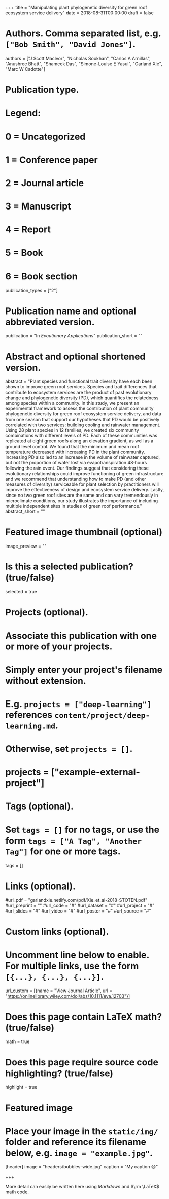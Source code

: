 +++
title = "Manipulating plant phylogenetic diversity for green roof ecosystem service delivery"
date = 2018-08-31T00:00:00
draft = false

# Authors. Comma separated list, e.g. `["Bob Smith", "David Jones"]`.
authors = ["J Scott MacIvor", "Nicholas Sookhan", "Carlos A Arnillas", 
            "Anushree Bhatt", "Shameek Das", "Simone-Louise E Yasui", 
            "Garland Xie", "Marc W Cadotte"]

# Publication type.
# Legend:
# 0 = Uncategorized
# 1 = Conference paper
# 2 = Journal article
# 3 = Manuscript
# 4 = Report
# 5 = Book
# 6 = Book section
publication_types = ["2"]

# Publication name and optional abbreviated version.
publication = "In *Evoutionary Applications*"
publication_short = ""

# Abstract and optional shortened version.
abstract = "Plant species and functional trait diversity have each been shown to improve green roof services. Species and trait differences that contribute to ecosystem services are the product of past evolutionary change and phylogenetic diversity (PD), which quantifies the relatedness among species within a community. In this study, we present an experimental framework to assess the contribution of plant community phylogenetic diversity for green roof ecosystem service delivery, and data from one season that support our hypotheses that PD would be positively correlated with two services: building cooling and rainwater management. Using 28 plant species in 12 families, we created six community combinations with different levels of PD. Each of these communities was replicated at eight green roofs along an elevation gradient, as well as a ground level control. We found that the minimum and mean roof temperature decreased with increasing PD in the plant community. Increasing PD also led to an increase in the volume of rainwater captured, but not the proportion of water lost via evapotranspiration 48‐hours following the rain event. Our findings suggest that considering these evolutionary relationships could improve functioning of green infrastructure and we recommend that understanding how to make PD (and other measures of diversity) serviceable for plant selection by practitioners will improve the effectiveness of design and ecosystem service delivery. Lastly, since no two green roof sites are the same and can vary tremendously in microclimate conditions, our study illustrates the importance of including multiple independent sites in studies of green roof performance."
abstract_short = ""

# Featured image thumbnail (optional)
image_preview = ""

# Is this a selected publication? (true/false)
selected = true

# Projects (optional).
#   Associate this publication with one or more of your projects.
#   Simply enter your project's filename without extension.
#   E.g. `projects = ["deep-learning"]` references `content/project/deep-learning.md`.
#   Otherwise, set `projects = []`.
#   projects = ["example-external-project"]

# Tags (optional).
#   Set `tags = []` for no tags, or use the form `tags = ["A Tag", "Another Tag"]` for one or more tags.
tags = []

# Links (optional).
#url_pdf = "garlandxie.netlify.com/pdf/Xie_et_al-2018-STOTEN.pdf"
#url_preprint = ""
#url_code = "#"
#url_dataset = "#"
#url_project = "#"
#url_slides = "#"
#url_video = "#"
#url_poster = "#"
#url_source = "#"

# Custom links (optional).
#   Uncomment line below to enable. For multiple links, use the form `[{...}, {...}, {...}]`.
url_custom = [{name = "View Journal Article", url = "https://onlinelibrary.wiley.com/doi/abs/10.1111/eva.12703"}]

# Does this page contain LaTeX math? (true/false)
math = true

# Does this page require source code highlighting? (true/false)
highlight = true

# Featured image
# Place your image in the `static/img/` folder and reference its filename below, e.g. `image = "example.jpg"`.
[header]
image = "headers/bubbles-wide.jpg"
caption = "My caption :smile:"

+++

More detail can easily be written here using *Markdown* and $\rm \LaTeX$ math code.
